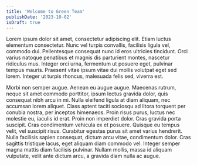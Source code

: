```yaml
---
title: 'Welcome to Green Team'
publishDate: '2023-10-02'
isDraft: true
---
```


Lorem ipsum dolor sit amet, consectetur adipiscing elit. Etiam luctus elementum consectetur. Nunc vel turpis convallis, facilisis ligula vel, commodo dui. Pellentesque consequat nunc id eros ultricies tincidunt. Orci varius natoque penatibus et magnis dis parturient montes, nascetur ridiculus mus. Integer orci urna, fermentum ut posuere eget, pulvinar tempus mauris. Praesent vitae ipsum vitae dui mollis volutpat eget sed lorem. Integer ut turpis rhoncus, malesuada felis sed, viverra est.

Morbi non semper augue. Aenean eu augue augue. Maecenas rutrum, neque sit amet commodo porttitor, ipsum lectus gravida dolor, quis consequat nibh arcu in mi. Nulla eleifend ligula at diam aliquam, nec accumsan lorem aliquet. Class aptent taciti sociosqu ad litora torquent per conubia nostra, per inceptos himenaeos. Proin risus purus, luctus nec molestie eu, iaculis id erat. Proin non imperdiet dolor. Cras gravida porta suscipit. Cras condimentum vehicula ex et posuere. Quisque eu tempus velit, vel suscipit risus. Curabitur egestas purus sit amet varius hendrerit. Nulla facilisis sapien consequat, dictum arcu vitae, condimentum dolor. Cras sagittis tristique lacus, eget aliquam diam commodo vel. Integer semper magna mattis diam facilisis pulvinar. Nullam mollis, massa id aliquam vulputate, velit ante dictum arcu, a gravida diam nulla ac augue.
